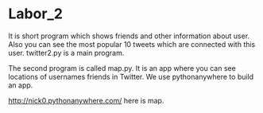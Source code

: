 # Labor_2
It is short program which shows friends and other information about user.
Also you can see the most popular 10 tweets which are connected with this user.
twitter2.py is a main program.

The second program is called map.py. It is an app where you can see locations of usernames friends in Twitter.
We use pythonanywhere to build an app.

http://nick0.pythonanywhere.com/ here is map.
